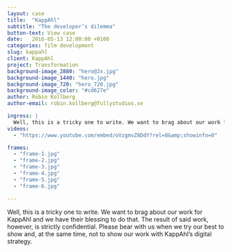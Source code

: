 ```yaml
---
layout: case
title:  "KappAhl"
subtitle: "The developer’s dilemma"
button-text: View case
date:   2016-05-13 12:00:00 +0100
categories: film development
slug: kappahl
client: KappAhl
project: Transformation
background-image_2880: "hero@2x.jpg"
background-image_1440: "hero.jpg"
background-image_720: "hero_720.jpg"
background-image_color: "#cd627e"
author: Robin Kollberg
author-email: robin.kollberg@fullystudios.se

ingress: |
  Well, this is a tricky one to write. We want to brag about our work for KappAhl and we have their blessing to do that. The result of said work, however, is strictly confidential. Please bear with us when we try our best to show and, at the same time, not to show our work with KappAhl’s digital strategy.
videos: 
  - "https://www.youtube.com/embed/oVzgmvZ8DdY?rel=0&amp;showinfo=0"

frames:
  - "frame-1.jpg"
  - "frame-2.jpg"
  - "frame-3.jpg"
  - "frame-4.jpg"
  - "frame-5.jpg"
  - "frame-6.jpg"

---
```

Well, this is a tricky one to write. We want to brag about our work for KappAhl and we have their blessing to do that. The result of said work, however, is strictly confidential. Please bear with us when we try our best to show and, at the same time, not to show our work with KappAhl’s digital strategy.
